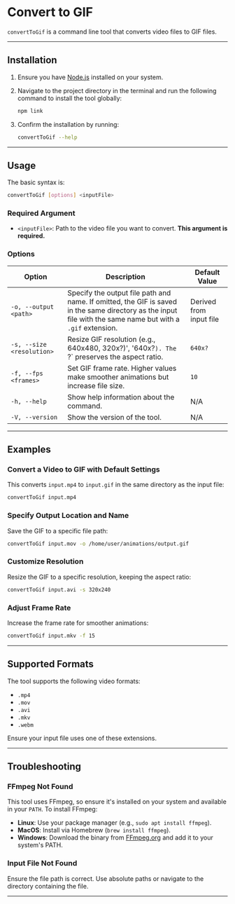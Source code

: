 # Convert to GIF

`convertToGif` is a command line tool that converts video files to GIF files.

---

## Installation

1. Ensure you have [Node.js](https://nodejs.org/) installed on your system.
2. Navigate to the project directory in the terminal and run the following command to install the tool globally:

   ```bash
   npm link
   ```

3. Confirm the installation by running:

   ```bash
   convertToGif --help
   ```

---

## Usage

The basic syntax is:

```bash
convertToGif [options] <inputFile>
```

### Required Argument

- `<inputFile>`: Path to the video file you want to convert. **This argument is required.**

### Options

| Option                   | Description                                                                                                                                                  | Default Value    |
|--------------------------|--------------------------------------------------------------------------------------------------------------------------------------------------------------|------------------|
| `-o, --output <path>`    | Specify the output file path and name. If omitted, the GIF is saved in the same directory as the input file with the same name but with a `.gif` extension. | Derived from input file |
| `-s, --size <resolution>`| Resize GIF resolution (e.g., 640x480, 320x?)', '640x?`). The `?` preserves the aspect ratio.                                                                      | `640x?`         |
| `-f, --fps <frames>`     | Set GIF frame rate. Higher values make smoother animations but increase file size.                                                               | `10`            |
| `-h, --help`             | Show help information about the command.                                                                                                                    | N/A             |
| `-V, --version`          | Show the version of the tool.                                                                                                                               | N/A             |

---

## Examples

### Convert a Video to GIF with Default Settings

This converts `input.mp4` to `input.gif` in the same directory as the input file:

```bash
convertToGif input.mp4
```

### Specify Output Location and Name

Save the GIF to a specific file path:

```bash
convertToGif input.mov -o /home/user/animations/output.gif
```

### Customize Resolution

Resize the GIF to a specific resolution, keeping the aspect ratio:

```bash
convertToGif input.avi -s 320x240
```

### Adjust Frame Rate

Increase the frame rate for smoother animations:

```bash
convertToGif input.mkv -f 15
```

---

## Supported Formats

The tool supports the following video formats:

- `.mp4`
- `.mov`
- `.avi`
- `.mkv`
- `.webm`

Ensure your input file uses one of these extensions.

---

## Troubleshooting

### FFmpeg Not Found

This tool uses FFmpeg, so ensure it's installed on your system and available in your `PATH`. To install FFmpeg:

- **Linux**: Use your package manager (e.g., `sudo apt install ffmpeg`).
- **MacOS**: Install via Homebrew (`brew install ffmpeg`).
- **Windows**: Download the binary from [FFmpeg.org](https://ffmpeg.org/download.html) and add it to your system's PATH.

### Input File Not Found

Ensure the file path is correct. Use absolute paths or navigate to the directory containing the file.

---